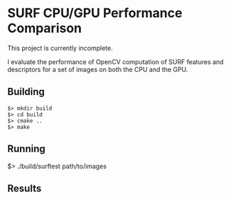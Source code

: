 SURF CPU/GPU Performance Comparison
===================================

This project is currently incomplete.

I evaluate the performance of OpenCV computation of SURF features and descriptors
for a set of images on both the CPU and the GPU.

Building
--------

    $> mkdir build
    $> cd build
    $> cmake ..
    $> make

Running
------- 

   $> ./build/surftest path/to/images


Results
-------

   
